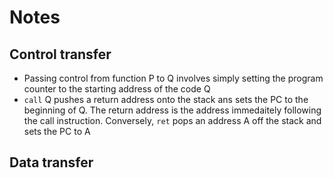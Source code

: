 # Notes

## Control transfer 
* Passing control from function P to Q involves simply setting the program counter to the starting address of the code Q
* `call` Q pushes a return address onto the stack ans sets the PC to the beginning of Q. The return address is the address immedaitely following the call instruction. Conversely, `ret` pops an address A off the stack and sets the PC to A

## Data transfer 